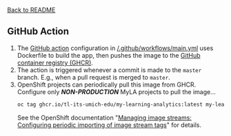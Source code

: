 [Back to README](../README.md)

## GitHub Action
1. The [GitHub action](https://docs.github.com/en/actions/quickstart) configuration in [/.github/workflows/main.yml](../.github/workflows/main.yml) uses Dockerfile to build the app, then pushes the image to the [GitHub container registry (GHCR)](https://docs.github.com/en/packages/working-with-a-github-packages-registry/working-with-the-container-registry).
2. The action is triggered whenever a commit is made to the `master` branch.  E.g., when a pull request is merged to `master`.
3. OpenShift projects can periodically pull this image from GHCR.  Configure only **_NON-PRODUCTION_** MyLA projects to pull the image…
    ```sh
    oc tag ghcr.io/tl-its-umich-edu/my-learning-analytics:latest my-learning-analytics:latest --scheduled
    ```
    See the OpenShift documentation "[Managing image streams: Configuring periodic importing of image stream tags](https://docs.openshift.com/container-platform/4.11/openshift_images/image-streams-manage.html#images-imagestream-import_image-streams-managing)" for details.
